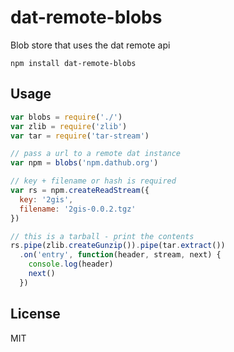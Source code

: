 # dat-remote-blobs

Blob store that uses the dat remote api

```
npm install dat-remote-blobs
```

## Usage

``` js
var blobs = require('./')
var zlib = require('zlib')
var tar = require('tar-stream')

// pass a url to a remote dat instance
var npm = blobs('npm.dathub.org')

// key + filename or hash is required
var rs = npm.createReadStream({
  key: '2gis',
  filename: '2gis-0.0.2.tgz'
})

// this is a tarball - print the contents
rs.pipe(zlib.createGunzip()).pipe(tar.extract())
  .on('entry', function(header, stream, next) {
    console.log(header)
    next()
  })
```

## License

MIT